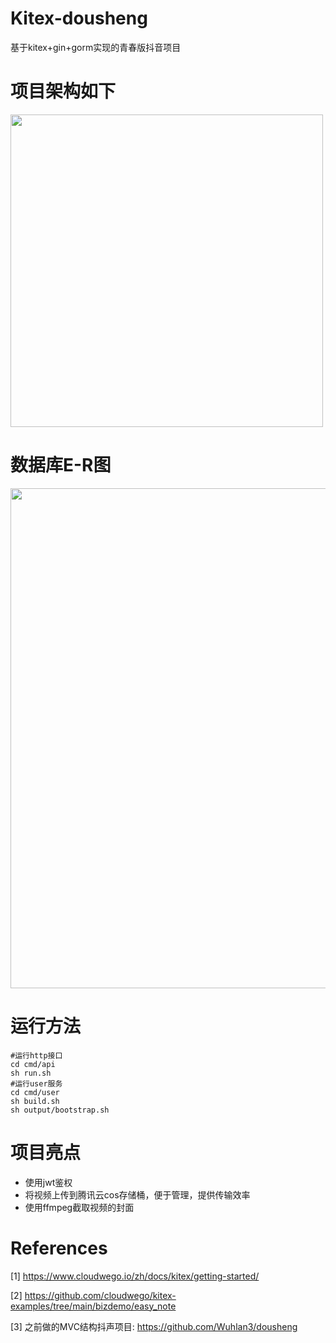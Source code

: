 # Kitex-dousheng
基于kitex+gin+gorm实现的青春版抖音项目

# 项目架构如下
<img src="https://wuhlan3-1307602190.cos.ap-guangzhou.myqcloud.com/img/UML.jpg" width="500px">

# 数据库E-R图
<img src="https://wuhlan3-1307602190.cos.ap-guangzhou.myqcloud.com/img/er.jpg" width="800px">

# 运行方法
```
#运行http接口
cd cmd/api
sh run.sh
#运行user服务
cd cmd/user
sh build.sh
sh output/bootstrap.sh
```

# 项目亮点
- 使用jwt鉴权
- 将视频上传到腾讯云cos存储桶，便于管理，提供传输效率
- 使用ffmpeg截取视频的封面

# References
[1] https://www.cloudwego.io/zh/docs/kitex/getting-started/

[2] https://github.com/cloudwego/kitex-examples/tree/main/bizdemo/easy_note

[3] 之前做的MVC结构抖声项目: https://github.com/Wuhlan3/dousheng

